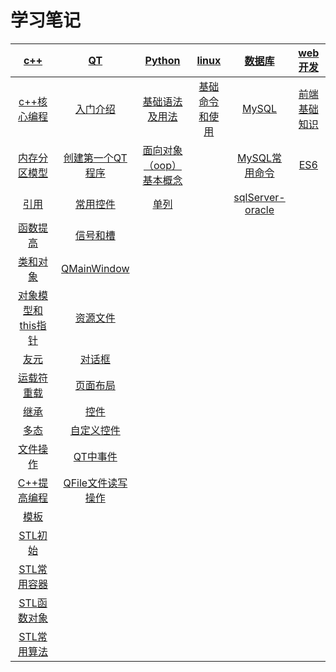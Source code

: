 # 学习笔记

| [c++](study/c++/)  |  [QT](study/QT/)  | [Python](study/python/) | [linux](study/linux/) | [数据库](study/dataBase/) | [web开发](study/web/) |
| :--: | :--: | :----: | :---: | :----: | :-----: |
|   [c++核心编程](study/c++/?id=c核心编程（ctrkc-注释-ctrku-解注释）)   | [入门介绍](study/QT/?id=_1-入门介绍) | [基础语法及用法](study/python/?id=基础语法及用法) | [基础命令和使用](study/linux/?id=study/linux/?id=linux基础命令和使用) | [MySQL](study/dataBase/?id=mysql) | [前端基础知识](study/web/?id=前端基础知识) |
| [内存分区模型](study/c++/?id=_1-内存分区模型) | [创建第一个QT程序](study/QT/?id=_2-创建第一个qt程序) | [面向对象（oop）基本概念](study/python/?id=面向对象（oop）基本概念) |       | [MySQL常用命令](study/dataBase/?id=mysql操作命令) | [ES6](study/web/?id=es6) |
| [引用](study/c++/?id=_2-引用) | [常用控件](study/QT/?id=_3-常用控件) | [单列](study/python/?id=单列) |       | [sqlServer-oracle](study/dataBase/?id=sql-server-oracle语句练习案例) |         |
| [函数提高](study/c++/?id=_3-函数的提高) | [信号和槽](study/QT/?id=_4-信号和槽) |        |       |        |         |
| [类和对象](study/c++/?id=_4-类和对象) | [QMainWindow](study/QT/?id=_5-qmainwindow（set开头，只有一个；add开头可以有多个）) |        |       |        |         |
| [对象模型和this指针](study/c++/?id=_43-c对象模型和this指针) | [资源文件](study/QT/?id=_6-资源文件) |        |       |        |         |
| [友元](study/c++/?id=_44-友元) | [对话框](study/QT/?id=_7-对话框) | | | | |
| [运载符重载](study/c++/?id=_45-运算符重载) | [页面布局](study/QT/?id=_8-界面布局) | | | | |
| [继承](study/c++/?id=_46-继承) | [控件](study/QT/?id=_9-控件) | | | | |
| [多态](study/c++/?id=_47-多态) | [自定义控件](study/QT/?id=_10-自定义控件) | | | | |
| [文件操作](study/c++/?id=_5-文件操作) | [QT中事件](study/QT/?id=_11-qt中事件) | | | | |
| [C++提高编程](study/c++/?id=c-提高编程) | [QFile文件读写操作](study/QT/?id=_12-qfile文件读写操作) | | | | |
| [模板](study/c++/?id=_1-模板) | | | | | |
| [STL初始](study/c++/?id=_2-stl初识) | | | | | |
| [STL常用容器](study/c++/?id=_3-stl-常用的容器) | | | | | |
| [STL函数对象](study/c++/?id=_4-stl-函数对象) | | | | | |
| [STL常用算法](study/c++/?id=_5-stl-常用算法) | | | | | |

